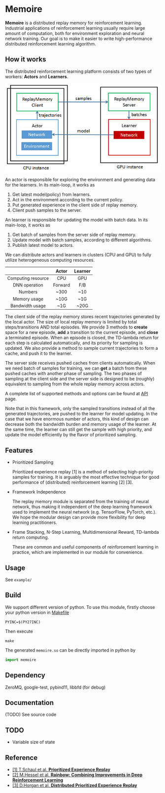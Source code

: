 # Memoire

**Memoire** is a distributed replay memory for reinforcement learning.
Industrial applications of reinforcement learning usually require large amount of computation,
both for environment exploration and neural network training.
Our goal is to make it easier to write high-performance distributed reinforcement learning algorithm.

## How it works

The distributed reinforcement learning platform consists of two types of workers: **Actors** and **Learners**.

![DistRL](/docs/imgs/DistRL.png "Framework of Distributed RL")

An actor is responsible for exploring the environment and generating data for the learners. In its main-loop, it works as
1. Get latest model(policy) from learners.
2. Act in the environment according to the current policy.
3. Put generated experience in the client side of replay memory.
4. Client push samples to the server.

An learner is responsible for updating the model with batch data. In its main-loop, it works as
1. Get batch of samples from the server side of replay memory.
2. Update model with batch samples, according to different algorithms.
3. Publish latest model to actors.

We can distribute actors and learners in clusters (CPU and GPU) to fully utilize heterogeneous computing resources.

|      | Actor | Learner |
|:----:|:-----:|:-------:|
|Computing resource| CPU | GPU |
|DNN operation | Forward | F/B |
|Numbers | ~300 | ~10 |
|Memory usage | ~10G | ~1G |
|Bandwidth usage | ~1G | ~20G |

The client side of the replay memory stores recent trajectories generated by the local actor.
The size of local replay memory is limited by total steps/transitions AND total episodes.
We provide 3 methods to **create** space for a new episode, **add** a transition to the current episode,
and **close** a terminated episode.
When an episode is closed, the TD-lambda return for each step is calculated automatically,
and its priority for sampling is updated.
We also provide a method to sample current trajectories to form a cache, and push it to the learner.

The server side receives pushed caches from clients automatically.
When we need batch of samples for training, we can **get** a batch from these pushed caches with another phase of sampling.
The two phases of sampling at the client side and the server side is designed to be (roughly)
equivalent to sampling from the whole replay memory across actors.

A complete list of supported methods and options can be found at [API](docs/API.md) page.

Note that in this framework, only the sampled transitions instead of all the generated trajectories,
are pushed to the learner for model updating.
In the case that we have enormous number of actors,
this kind of design can decrease both the bandwidth burden and memory usage of the learner.
At the same time, the learner can still get the sample with high priority,
and update the model efficiently by the flavor of prioritized sampling.

## Features
+ Prioritized Sampling

  Prioritized experience replay [1] is a method of selecting high-priority samples for training. It is arguably the most effective technique for good performance of (distributed) reinforcement learning [2] [3].

+ Framework Independence

  The replay memory module is separated from the training of neural network, thus making it independent of the deep learning framework used to implement the neural network (e.g. TensorFlow, PyTorch, etc.). We hope the modular design can provide more flexibility for deep learning practitioners.

+ Frame Stacking, N-Step Learning, Multidimensional Reward, TD-lambda return computing.

  These are common and useful components of reinforcement learning in practice, which are implemented in our module for convenience.

## Usage
See `example/`

## Build
We support different version of python. To use this module, firstly choose your python version in [Makefile](build/Makefile)
```make
PYINC=$(PY27INC)
```
Then execute
```shell
make
```
The generated `memoire.so` can be directly imported in python by
```python
import memoire
```

## Dependency
ZeroMQ, google-test, pybind11, libbfd (for debug)

## Documentation
(TODO) See source code

## TODO
+ Variable size of state

## Reference
+ [[1] T.Schaul et al. **Prioritized Experience Replay**](https://arxiv.org/abs/1511.05952)
+ [[2] M.Hessel et al. **Rainbow: Combining Improvements in Deep Reinforcement Learning**](https://arxiv.org/abs/1710.02298)
+ [[3] D.Horgan et al. **Distributed Prioritized Experience Replay**](https://arxiv.org/abs/1803.00933)

